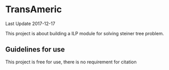# TransAmeric

Last Update 2017-12-17

This project is about building a ILP module for solving steiner tree problem.

## Guidelines for use

This project is free for use, there is no requirement for citation
